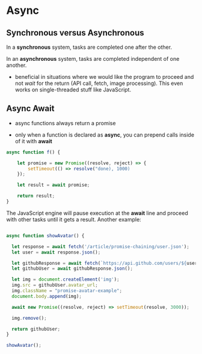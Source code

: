 # Async

## Synchronous versus Asynchronous

In a **synchronous** system, tasks are completed one after the other.

In an **asynchronous** system, tasks are completed independent of one another.

- beneficial in situations where we would like the program to proceed and not _wait_ for the return (API call, fetch, image processing). This even works on single-threaded stuff like JavaScript.

## Async Await

- async functions always return a promise

- only when a function is declared as **async**, you can prepend calls inside of it with **await**

```javascript
async function f() {

    let promise = new Promise((resolve, reject) => {
        setTimeout(() => resolve("done), 1000)
    });

    let result = await promise;

    return result;
}

```

The JavaScript engine will pause execution at the **await** line and proceed with other tasks until it gets a result. Another example:

```javascript

async function showAvatar() {

  let response = await fetch('/article/promise-chaining/user.json');
  let user = await response.json();

  let githubResponse = await fetch(`https://api.github.com/users/${user.name}`);
  let githubUser = await githubResponse.json();

  let img = document.createElement('img');
  img.src = githubUser.avatar_url;
  img.className = "promise-avatar-example";
  document.body.append(img);

  await new Promise((resolve, reject) => setTimeout(resolve, 3000));

  img.remove();

  return githubUser;
}

showAvatar();

```